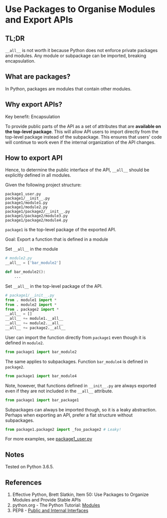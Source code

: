 # Use Packages to Organise Modules and Export APIs

## TL;DR

`__all__` is not worth it because Python does not enforce private packages and modules.
Any module or subpackage can be imported, breaking encapsulation.

## What are packages?

In Python, packages are modules that contain other modules.

## Why export APIs?

Key benefit: Encapsulation

To provide public parts of the API as a set of attributes that are
**available on the top-level package**.
This will allow API users to import directly from the top-level package instead of the subpackage.
This ensures that users' code will continue to work
even if the internal organization of the API changes.

## How to export API

Hence, to determine the public interface of the API, `__all__` should be explicitly defined in all modules. 

Given the following project structure:
```
package1_user.py
package1/__init__.py
package1/module1.py
package1/module2.py
package1/package2/__init__.py
package1/package2/module3.py
package1/package2/module4.py
```

`package1` is the top-level package of the exported API.

Goal: Export a function that is defined in a module

Set `__all__` in the module
```python
# module2.py
__all__ = ['bar_module2']

def bar_module2():
    ...
```

Set `__all__` in the top-level package of the API. 
```python
# package1/__init__.py
from . module1 import *
from . module2 import *
from . package2 import *
__all__ = []
__all__ += module1.__all__
__all__ += module2.__all__
__all__ += package2.__all__
```

User can import the function directly from `package1` even though it is defined in `module2`.
```python
from package1 import bar_module2
```

The same applies to subpackages. Function `bar_module4` is defined in `package2`.
```python
from package1 import bar_module4
```

Note, however, that functions defined in `__init__.py` are always exported even if they are not included in the `__all__` attribute.
```python
from package1 import bar_package1
```

Subpackages can always be imported though, so it is a leaky abstraction.
Perhaps when exporting an API, prefer a flat structure without subpackages.  
```python
from package1.package2 import _foo_package2 # Leaky!
```

For more examples, see [package1_user.py](package1_user.py)

## Notes

Tested on Python 3.6.5.

## References

1. Effective Python, Brett Slatkin, Item 50: Use Packages to Organize Modules and Provide
Stable APIs
2. python.org - The Python Tutorial: [Modules](https://docs.python.org/3/tutorial/modules.html)
3. PEP8 - [Public and Internal Interfaces](https://www.python.org/dev/peps/pep-0008/#public-and-internal-interfaces)
